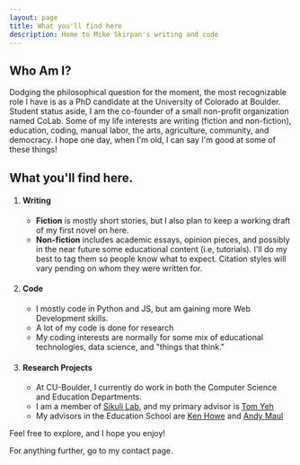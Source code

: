 ```yaml
---
layout: page
title: What you'll find here
description: Home to Mike Skirpan's writing and code
---
```

## Who Am I?
Dodging the philosophical question for the moment, the most recognizable role I have is as a PhD candidate at the University of Colorado at Boulder.  Student status aside, I am the co-founder of a small non-profit organization named CoLab.  Some of my life interests are writing (fiction and non-fiction), education, coding, manual labor, the arts, agriculture, community, and democracy.  I hope one day, when I'm old, I can say I'm good at some of these things!


## What you'll find here.

1. #### Writing
	+ **Fiction** is mostly short stories, but I also plan to keep a working draft of my first novel on here.
	+ **Non-fiction** includes academic essays, opinion pieces, and possibly in the near future some educational content (i.e, tutorials).  I'll do my best to tag them so people know what to expect.  Citation styles will vary pending on whom they were written for.

2. #### Code
	+ I mostly code in Python and JS, but am gaining more Web Development skills.
	+ A lot of my code is done for research
	+ My coding interests are normally for some mix of educational technologies, data science, and "things that think."

3. #### Research Projects
	+ At CU-Boulder, I currently do work in both the Computer Science and Education Departments. 
	+ I am a member of [Sikuli Lab](lab.sikuli.org), and my primary advisor is [Tom Yeh](http://tomyeh.info/)
	+ My advisors in the Education School are [Ken Howe](http://nepc.colorado.edu/author/howe-kenneth-r) and [Andy Maul](http://www.colorado.edu/education/people/andrew-maul)


Feel free to explore, and I hope you enjoy!

For anything further, go to my contact page.
